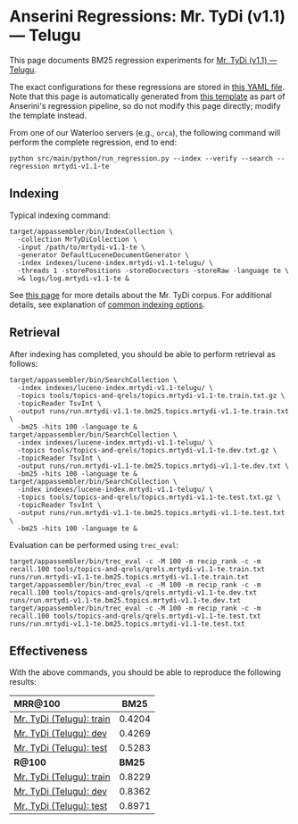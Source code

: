 # Anserini Regressions: Mr. TyDi (v1.1) &mdash; Telugu

This page documents BM25 regression experiments for [Mr. TyDi (v1.1) &mdash; Telugu](https://github.com/castorini/mr.tydi).

The exact configurations for these regressions are stored in [this YAML file](../../src/main/resources/regression/mrtydi-v1.1-te.yaml).
Note that this page is automatically generated from [this template](../../src/main/resources/docgen/templates/mrtydi-v1.1-te.template) as part of Anserini's regression pipeline, so do not modify this page directly; modify the template instead.

From one of our Waterloo servers (e.g., `orca`), the following command will perform the complete regression, end to end:

```
python src/main/python/run_regression.py --index --verify --search --regression mrtydi-v1.1-te
```

## Indexing

Typical indexing command:

```
target/appassembler/bin/IndexCollection \
  -collection MrTyDiCollection \
  -input /path/to/mrtydi-v1.1-te \
  -generator DefaultLuceneDocumentGenerator \
  -index indexes/lucene-index.mrtydi-v1.1-telugu/ \
  -threads 1 -storePositions -storeDocvectors -storeRaw -language te \
  >& logs/log.mrtydi-v1.1-te &
```

See [this page](https://github.com/castorini/mr.tydi) for more details about the Mr. TyDi corpus.
For additional details, see explanation of [common indexing options](../../docs/common-indexing-options.md).

## Retrieval

After indexing has completed, you should be able to perform retrieval as follows:

```
target/appassembler/bin/SearchCollection \
  -index indexes/lucene-index.mrtydi-v1.1-telugu/ \
  -topics tools/topics-and-qrels/topics.mrtydi-v1.1-te.train.txt.gz \
  -topicReader TsvInt \
  -output runs/run.mrtydi-v1.1-te.bm25.topics.mrtydi-v1.1-te.train.txt \
  -bm25 -hits 100 -language te &
target/appassembler/bin/SearchCollection \
  -index indexes/lucene-index.mrtydi-v1.1-telugu/ \
  -topics tools/topics-and-qrels/topics.mrtydi-v1.1-te.dev.txt.gz \
  -topicReader TsvInt \
  -output runs/run.mrtydi-v1.1-te.bm25.topics.mrtydi-v1.1-te.dev.txt \
  -bm25 -hits 100 -language te &
target/appassembler/bin/SearchCollection \
  -index indexes/lucene-index.mrtydi-v1.1-telugu/ \
  -topics tools/topics-and-qrels/topics.mrtydi-v1.1-te.test.txt.gz \
  -topicReader TsvInt \
  -output runs/run.mrtydi-v1.1-te.bm25.topics.mrtydi-v1.1-te.test.txt \
  -bm25 -hits 100 -language te &
```

Evaluation can be performed using `trec_eval`:

```
target/appassembler/bin/trec_eval -c -M 100 -m recip_rank -c -m recall.100 tools/topics-and-qrels/qrels.mrtydi-v1.1-te.train.txt runs/run.mrtydi-v1.1-te.bm25.topics.mrtydi-v1.1-te.train.txt
target/appassembler/bin/trec_eval -c -M 100 -m recip_rank -c -m recall.100 tools/topics-and-qrels/qrels.mrtydi-v1.1-te.dev.txt runs/run.mrtydi-v1.1-te.bm25.topics.mrtydi-v1.1-te.dev.txt
target/appassembler/bin/trec_eval -c -M 100 -m recip_rank -c -m recall.100 tools/topics-and-qrels/qrels.mrtydi-v1.1-te.test.txt runs/run.mrtydi-v1.1-te.bm25.topics.mrtydi-v1.1-te.test.txt
```

## Effectiveness

With the above commands, you should be able to reproduce the following results:

| **MRR@100**                                                                                                  | **BM25**  |
|:-------------------------------------------------------------------------------------------------------------|-----------|
| [Mr. TyDi (Telugu): train](https://github.com/castorini/mr.tydi)                                             | 0.4204    |
| [Mr. TyDi (Telugu): dev](https://github.com/castorini/mr.tydi)                                               | 0.4269    |
| [Mr. TyDi (Telugu): test](https://github.com/castorini/mr.tydi)                                              | 0.5283    |
| **R@100**                                                                                                    | **BM25**  |
| [Mr. TyDi (Telugu): train](https://github.com/castorini/mr.tydi)                                             | 0.8229    |
| [Mr. TyDi (Telugu): dev](https://github.com/castorini/mr.tydi)                                               | 0.8362    |
| [Mr. TyDi (Telugu): test](https://github.com/castorini/mr.tydi)                                              | 0.8971    |
